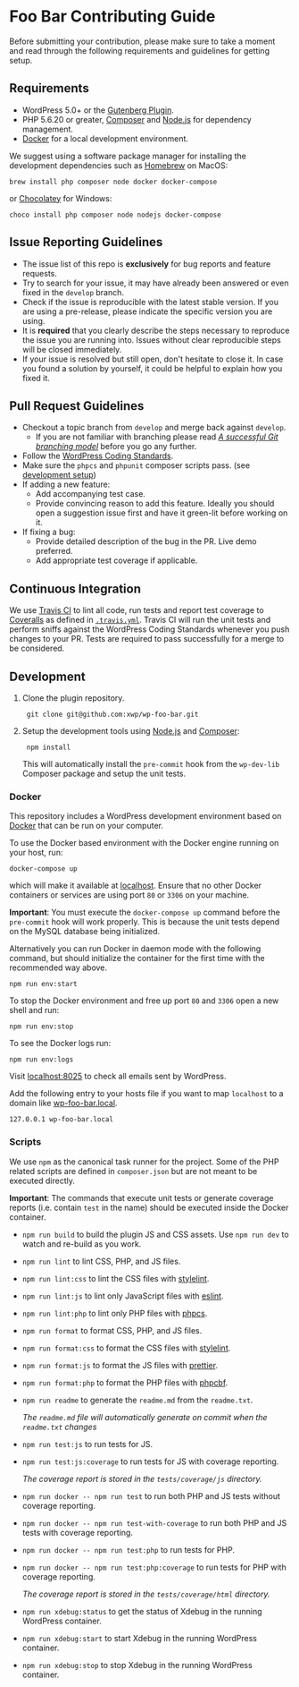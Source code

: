 # Foo Bar Contributing Guide

Before submitting your contribution, please make sure to take a moment and read through the following requirements and guidelines for getting setup.

## Requirements

- WordPress 5.0+ or the [Gutenberg Plugin](https://wordpress.org/plugins/gutenberg/).
- PHP 5.6.20 or greater, [Composer](https://getcomposer.org) and [Node.js](https://nodejs.org) for dependency management.
- [Docker](https://docs.docker.com/install/) for a local development environment.

We suggest using a software package manager for installing the development dependencies such as [Homebrew](https://brew.sh) on MacOS:

	brew install php composer node docker docker-compose

or [Chocolatey](https://chocolatey.org) for Windows:

	choco install php composer node nodejs docker-compose

## Issue Reporting Guidelines

- The issue list of this repo is **exclusively** for bug reports and feature requests.
- Try to search for your issue, it may have already been answered or even fixed in the `develop` branch.
- Check if the issue is reproducible with the latest stable version. If you are using a pre-release, please indicate the specific version you are using.
- It is **required** that you clearly describe the steps necessary to reproduce the issue you are running into. Issues without clear reproducible steps will be closed immediately.
- If your issue is resolved but still open, don't hesitate to close it. In case you found a solution by yourself, it could be helpful to explain how you fixed it.

## Pull Request Guidelines

- Checkout a topic branch from `develop` and merge back against `develop`.
    - If you are not familiar with branching please read [_A successful Git branching model_](http://nvie.com/posts/a-successful-git-branching-model/) before you go any further.
- Follow the [WordPress Coding Standards](https://make.wordpress.org/core/handbook/coding-standards/).
- Make sure the `phpcs` and `phpunit` composer scripts pass. (see [development setup](#development-setup))
- If adding a new feature:
    - Add accompanying test case.
    - Provide convincing reason to add this feature. Ideally you should open a suggestion issue first and have it green-lit before working on it.
- If fixing a bug:
    - Provide detailed description of the bug in the PR. Live demo preferred.
    - Add appropriate test coverage if applicable.

## Continuous Integration

We use [Travis CI](https://travis-ci.com) to lint all code, run tests and report test coverage to [Coveralls](https://coveralls.io) as defined in [`.travis.yml`](.travis.yml). Travis CI will run the unit tests and perform sniffs against the WordPress Coding Standards whenever you push changes to your PR. Tests are required to pass successfully for a merge to be considered.

## Development

1. Clone the plugin repository.

	    git clone git@github.com:xwp/wp-foo-bar.git

2. Setup the development tools using [Node.js](https://nodejs.org) and [Composer](https://getcomposer.org):

	    npm install

    This will automatically install the `pre-commit` hook from the `wp-dev-lib` Composer package and setup the unit tests.

### Docker

This repository includes a WordPress development environment based on [Docker](https://docs.docker.com/install/) that can be run on your computer.

To use the Docker based environment with the Docker engine running on your host, run:

	docker-compose up

which will make it available at [localhost](http://localhost). Ensure that no other Docker containers or services are using port `80` or `3306` on your machine. 

**Important**: You must execute the `docker-compose up` command before the `pre-commit` hook will work properly. This is because the unit tests depend on the MySQL database being initialized.

Alternatively you can run Docker in daemon mode with the following command, but should initialize the container for the first time with the recommended way above.

	npm run env:start

To stop the Docker environment and free up port `80` and `3306` open a new shell and run:

	npm run env:stop

To see the Docker logs run:

	npm run env:logs

Visit [localhost:8025](http://localhost:8025) to check all emails sent by WordPress.

Add the following entry to your hosts file if you want to map `localhost` to a domain like [wp-foo-bar.local](http://wp-foo-bar.local).

	127.0.0.1 wp-foo-bar.local

### Scripts

We use `npm` as the canonical task runner for the project. Some of the PHP related scripts are defined in `composer.json` but are not meant to be executed directly.

**Important**: The commands that execute unit tests or generate coverage reports (i.e. contain `test` in the name) should be executed inside the Docker container.

- `npm run build` to build the plugin JS and CSS assets. Use `npm run dev` to watch and re-build as you work.

- `npm run lint` to lint CSS, PHP, and JS files.

- `npm run lint:css` to lint the CSS files with [stylelint](https://www.npmjs.com/package/stylelint-config-wordpress).

- `npm run lint:js` to lint only JavaScript files with [eslint](https://eslint.org/).

- `npm run lint:php` to lint only PHP files with [phpcs](https://github.com/squizlabs/PHP_CodeSniffer).

- `npm run format` to format CSS, PHP, and JS files.

- `npm run format:css` to format the CSS files with [stylelint](https://www.npmjs.com/package/stylelint-config-wordpress).

- `npm run format:js` to format the JS files with [prettier](https://www.npmjs.com/package/prettier).

- `npm run format:php` to format the PHP files with [phpcbf](https://github.com/squizlabs/PHP_CodeSniffer).

- `npm run readme` to generate the `readme.md` from the `readme.txt`.

	_The `readme.md` file will automatically generate on commit when the `readme.txt` changes_

- `npm run test:js` to run tests for JS.

- `npm run test:js:coverage` to run tests for JS with coverage reporting.

	_The coverage report is stored in the `tests/coverage/js` directory._

- `npm run docker -- npm run test` to run both PHP and JS tests without coverage reporting.

- `npm run docker -- npm run test-with-coverage` to run both PHP and JS tests with coverage reporting.

- `npm run docker -- npm run test:php` to run tests for PHP.

- `npm run docker -- npm run test:php:coverage` to run tests for PHP with coverage reporting.

	_The coverage report is stored in the `tests/coverage/html` directory._

- `npm run xdebug:status` to get the status of Xdebug in the running WordPress container.

- `npm run xdebug:start` to start Xdebug in the running WordPress container.

- `npm run xdebug:stop` to stop Xdebug in the running WordPress container.
